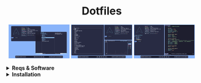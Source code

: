 <h1 align="center">Dotfiles</h1>

<p align="middle">
  <img src="assets/1.png" width="32%"/>
  <img src="assets/2.png" width="32%"/>
  <img src="assets/3.png" width="32%"/>
</p>

<details>
  <summary><b>Reqs & Software</b></summary>
  <br>

  **hyprland ( *wm* )**\
  **waybar ( *bar* )**\
  **fuzzel ( *app.menu* )**\
  **clipman ( *clipb.* )**\
  **grimblast ( *screensh.* )**\
  **ly ( *displ.m* )**

  **foot ( *term* )**\
  **fish ( *shell* )**\
  **yazi ( *file.m* )**\
  **helix ( *editor* )**\
  **bottom ( *sys.mon* )**\
  **fastfetch ( *fetch* )**\
  **eza ( *cd* )**\
  **fzf ( *findin'* )**

  **firefox ( *browser* )**

  **Catppuccin Macchiato Gtk Theme**\
  **Bibata Cursors**\
  **FiraCode Nerd Font**
</details>

<details>
  <summary><b>Installation</b></summary>
  <br>

  Installing software
  ```
  sudo pacman -Suy
  sudo pacman -S hyprland waybar fuzzel clipman ly foot fish yazi helix fastfetch eza fzf firefox ttf-firacode-nerd
  yay -S grimblast-git bottom-git catppuccin-gtk-theme-macchiato bibata-cursor-theme
  ```
  Copying config files
  ```
  git clone https://github.com/floaaat/dotfiles.git ~/floaaat-dotfiles/
  cp ~/floaaat-dotfiles/.config/* ~/.config/
  ```
  Setting up themes
  ```
  gsettings set org.gnome.desktop.interface gtk-theme catppuccin-macchiato-blue-standard+default
  gsettings set org.gnome.desktop.interface icon-theme Bibata-Modern-Ice
  ```
  Changing shell to fish
  ```
  sudo chsh -s /usr/bin/fish
  ```
  Enabling ly.service
  ```
  sudo systemctl enable ly.service
  ```
</details>
